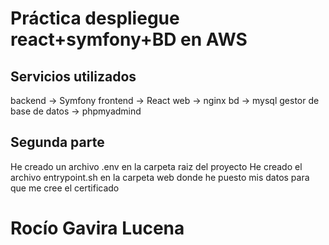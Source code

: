 # Práctica despliegue react+symfony+BD en AWS

## Servicios utilizados
backend -> Symfony
frontend -> React
web -> nginx
bd -> mysql
gestor de base de datos -> phpmyadmind

## Segunda parte 

He creado un archivo .env en la carpeta raiz del proyecto
He creado el archivo entrypoint.sh en la carpeta web donde he puesto mis datos para que me cree el certificado 

# Rocío Gavira Lucena